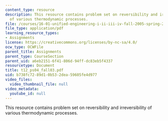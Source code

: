 ```yaml
---
content_type: resource
description: This resource contains problem set on reversibility and irreversibility
  of various thermodynamic processes.
file: /courses/16-01-unified-engineering-i-ii-iii-iv-fall-2005-spring-2006/b738fc7289d10b532dea59605fe4d977_t12_ps04_fall03.pdf
file_type: application/pdf
learning_resource_types:
- Assignments
license: https://creativecommons.org/licenses/by-nc-sa/4.0/
ocw_type: OCWFile
parent_title: Assignments
parent_type: CourseSection
parent_uid: a6eb2151-6f41-806d-94ff-dc83eb5f4337
resourcetype: Document
title: t12_ps04_fall03.pdf
uid: b738fc72-89d1-0b53-2dea-59605fe4d977
video_files:
  video_thumbnail_file: null
video_metadata:
  youtube_id: null
---
```

This resource contains problem set on reversibility and irreversibility of various thermodynamic processes.